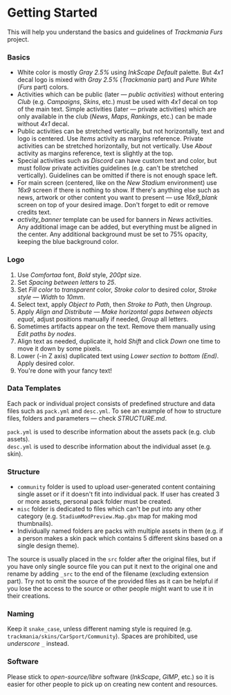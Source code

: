# Getting Started

This will help you understand the basics and guidelines of *Trackmania Furs* project.

### Basics

- White color is mostly *Gray 2.5%* using *InkScape Default* palette. But *4x1* decal logo is mixed with *Gray 2.5%* (*Trackmania* part) and *Pure White* (*Furs* part) colors.
- Activities which can be public (later — *public activities*) without entering *Club* (e.g. *Campaigns*, *Skins*, etc.) must be used with *4x1* decal on top of the main text. Simple activities (later — private activities) which are only available in the club (*News*, *Maps*, *Rankings*, etc.) can be made without *4x1* decal.
- Public activities can be stretched vertically, but not horizontally, text and logo is centered. Use *Items* activity as margins reference.
Private activities can be stretched horizontally, but not vertically. Use *About* activity as margins reference, text is slightly at the top.
- Special activities such as *Discord* can have custom text and color, but must follow private activities guidelines (e.g. can't be stretched vertically). Guidelines can be omitted if there is not enough space left.
- For main screen (centered, like on the *New Stadium* environment) use *16x9* screen if there is nothing to show. If there's anything else such as news, artwork or other content you want to present — use *16x9_blank* screen on top of your desired image. Don't forget to edit or remove credits text.
- *activity_banner* template can be used for banners in *News* activities. Any additional image can be added, but everything must be aligned in the center. Any additional background must be set to 75% opacity, keeping the blue background color.

### Logo

1. Use *Comfortaa* font, *Bold* style, *200pt* size.
2. Set *Spacing between letters* to *25*.
3. Set *Fill color* to *transparent* color, *Stroke color* to desired color, *Stroke style — Width* to *10mm*.
4. Select text, apply *Object to Path*, then *Stroke to Path*, then *Ungroup*.
5. Apply *Align and Distribute* — *Make horizontal gaps between objects equal*, adjust positions manually if needed, *Group* all letters.
6. Sometimes artifacts appear on the text. Remove them manually using *Edit paths by nodes*.
7. Align text as needed, duplicate it, hold *Shift* and click *Down* one time to move it down by some pixels.
8. Lower (-in Z axis) duplicated text using *Lower section to bottom (End)*. Apply desired color.
9. You're done with your fancy text!

### Data Templates

Each pack or individual project consists of predefined structure and data files such as `pack.yml` and `desc.yml`.
To see an example of how to structure files, folders and parameters — check *STRUCTURE.md*.

`pack.yml` is used to describe information about the assets pack (e.g. club assets).  
`desc.yml` is used to describe information about the individual asset (e.g. skin).

### Structure
        
- `community` folder is used to upload user-generated content containing single asset or if it doesn't fit into individual pack. If user has created 3 or more assets, personal pack folder must be created.
- `misc` folder is dedicated to files which can't be put into any other category (e.g. `StadiumModPreview.Map.gbx` map for making mod thumbnails).
- Individually named folders are packs with multiple assets in them (e.g. if a person makes a skin pack which contains 5 different skins based on a single design theme).

The source is usually placed in the `src` folder after the original files, but if you have only single source file you can put it next to the original one and rename by adding `_src` to the end of the filename (excluding extension part). Try not to omit the source of the provided files as it can be helpful if you lose the access to the source or other people might want to use it in their creations.

### Naming

Keep it `snake_case`, unless different naming style is required (e.g. `trackmania/skins/CarSport/Community`). Spaces are prohibited, use *underscore* `_` instead.

### Software

Please stick to *open-source/libre* software (*InkScape*, *GIMP*, etc.) so it is easier for other people to pick up on creating new content and resources.
 
